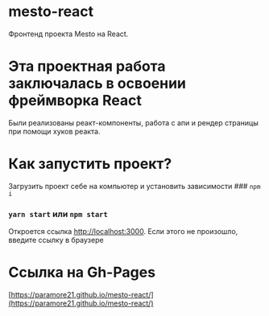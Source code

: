 # mesto-react
Фронтенд проекта Mesto на React.

# Эта проектная работа заключалась в освоении фреймворка React

Были реализованы реакт-компоненты, работа с апи и рендер страницы при помощи хуков реакта. 

# Как запустить проект?
Загрузить проект себе на компьютер и установить зависимости ### `npm i`
### `yarn start` или `npm start`

Откроется ссылка [http://localhost:3000](http://localhost:3000). Если этого не произошло, введите ссылку в браузере

# Ссылка на Gh-Pages 
[https://paramore21.github.io/mesto-react/](https://paramore21.github.io/mesto-react/)
